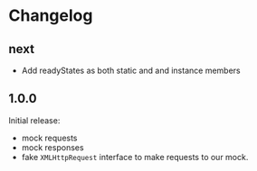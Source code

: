 # Changelog

## next

- Add readyStates as both static and and instance members

## 1.0.0

Initial release:

- mock requests
- mock responses
- fake `XMLHttpRequest` interface to make requests to our mock.
